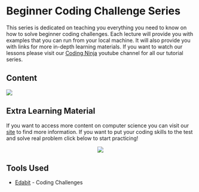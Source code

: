 # Beginner Coding Challenge Series

This series is dedicated on teaching you everything you need to know on how to solve beginner coding challenges. Each lecture will provide you with examples that you can run from your local machine. It will also provide you with links for more in-depth learning materials. If you want to watch our lessons please visit our [Coding Ninja](http://www.youtube.com/channel/UCGwVjl5fbIp6Z363IgJZl8A) youtube channel for all our tutorial series.

## Content

<img src="https://cdn.pixabay.com/photo/2019/12/27/08/36/coming-soon-hour-glass-4721933_1280.png">

## Extra Learning Material

If you want to access more content on computer science you can visit our [site](https://www.liinks.co/codingninja) to find more information. If you want to put your coding skills to the test and solve real problem click below to start practicing!

<p align = "center">
<a href="https://edabit.com?ref=nelsonlee1" target="_BLANK" rel="nofollow"><img src="https://static.tapfiliate.com/5fcf4fb8f2a93129988852.png?a=86250-326e8e&s=1322662-cbeeac" border="0"></a>
</p>

## Tools Used

* [Edabit](https://edabit.com?ref=nelsonlee1) - Coding Challenges 

